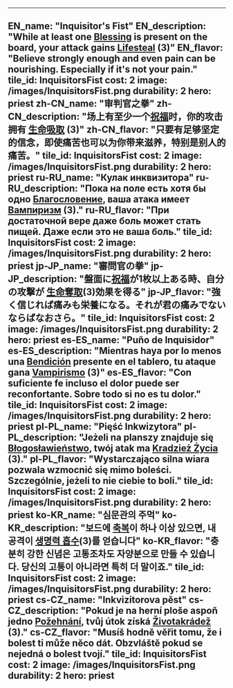 ---

EN_name: "Inquisitor's Fist"
EN_description: "While at least one <u>Blessing</u> is present on the board, your attack gains  <u>Lifesteal</u> (3)"
EN_flavor: "Believe strongly enough and even pain can be nourishing. Especially if it's not your pain."
tile_id: InquisitorsFist
cost: 2
image: /images/InquisitorsFist.png
durability: 2
hero: priest
zh-CN_name: "审判官之拳"
zh-CN_description: "场上有至少一个<u>祝福</u>时，你的攻击拥有 <u>生命吸取</u> (3)"
zh-CN_flavor: "只要有足够坚定的信念，即使痛苦也可以为你带来滋养，特别是别人的痛苦。"
tile_id: InquisitorsFist
cost: 2
image: /images/InquisitorsFist.png
durability: 2
hero: priest
ru-RU_name: "Кулак инквизитора"
ru-RU_description: "Пока на поле есть хотя бы одно <u>Благословение</u>, ваша атака имеет  <u>Вампиризм</u> (3)."
ru-RU_flavor: "При достаточной вере даже боль может стать пищей. Даже если это не ваша боль."
tile_id: InquisitorsFist
cost: 2
image: /images/InquisitorsFist.png
durability: 2
hero: priest
jp-JP_name: "審問官の拳"
jp-JP_description: "盤面に<u>祝福</u>が1枚以上ある時、自分の攻撃が <u>生命奪取</u>(3)効果を得る"
jp-JP_flavor: "強く信じれば痛みも栄養になる。それが君の痛みでないならばなおさら。"
tile_id: InquisitorsFist
cost: 2
image: /images/InquisitorsFist.png
durability: 2
hero: priest
es-ES_name: "Puño de Inquisidor"
es-ES_description: "Mientras haya por lo menos una <u>Bendición</u> presente en el tablero, tu ataque gana  <u>Vampirismo</u> (3)"
es-ES_flavor: "Con suficiente fe incluso el dolor puede ser reconfortante. Sobre todo si no es tu dolor."
tile_id: InquisitorsFist
cost: 2
image: /images/InquisitorsFist.png
durability: 2
hero: priest
pl-PL_name: "Pięść Inkwizytora"
pl-PL_description: "Jeżeli na planszy znajduje się <u>Błogosławieństwo</u>, twój atak ma  <u>Kradzież Życia</u> (3)."
pl-PL_flavor: "Wystarczająco silna wiara pozwala wzmocnić się mimo boleści. Szczególnie, jeżeli to nie ciebie to boli."
tile_id: InquisitorsFist
cost: 2
image: /images/InquisitorsFist.png
durability: 2
hero: priest
ko-KR_name: "심문관의 주먹"
ko-KR_description: "보드에 <u>축복</u>이 하나 이상 있으면, 내 공격이  <u>생명력 흡수</u>(3)를 얻습니다"
ko-KR_flavor: "충분히 강한 신념은 고통조차도 자양분으로 만들 수 있습니다. 당신의 고통이 아니라면 특히 더 말이죠."
tile_id: InquisitorsFist
cost: 2
image: /images/InquisitorsFist.png
durability: 2
hero: priest
cs-CZ_name: "Inkvizitorova pěst"
cs-CZ_description: "Pokud je na herní ploše aspoň jedno <u>Požehnání</u>, tvůj útok získá  <u>Životakrádež</u> (3)."
cs-CZ_flavor: "Musíš hodně věřit tomu, že i bolest ti může něco dát. Obzvláště pokud se nejedná o bolest tvojí."
tile_id: InquisitorsFist
cost: 2
image: /images/InquisitorsFist.png
durability: 2
hero: priest
---